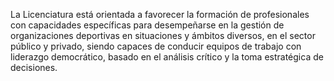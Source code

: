 ﻿La Licenciatura está orientada a favorecer la formación de profesionales con capacidades específicas para desempeñarse en la gestión de organizaciones deportivas en situaciones y ámbitos diversos, en el sector público y privado, siendo capaces de conducir equipos de trabajo con liderazgo democrático, basado en el análisis crítico y la toma estratégica de decisiones.

